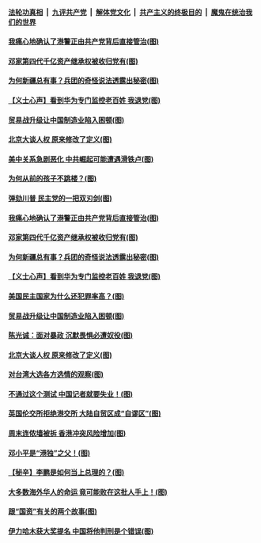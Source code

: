 ####  [法轮功真相](../../../../basic/blob/master/README.md?t=09261239) &nbsp;|&nbsp; [九评共产党](../../../../9ping.md/blob/master/README.md?t=09261239) &nbsp;|&nbsp; [解体党文化](../../../../jtdwh.md/blob/master/README.md?t=09261239)  &nbsp;|&nbsp; [共产主义的终极目的](../../../../gczydzjmd.md/blob/master/README.md?t=09261239) &nbsp;|&nbsp; [魔鬼在统治我们的世界](../../../../mgztzwmdsj.md/blob/master/README.md?t=09261239) 

#### [我痛心地确认了港警正由共产党背后直接管治(图)](../pages/p4/908526.md?t=09261239) 

#### [邓家第四代千亿资产继承权被收归党有(图)](../pages/p4/908523.md?t=09261239) 

#### [为何新疆总有事？兵团的奇怪说法透露出秘密(图)](../pages/p4/908524.md?t=09261239) 

#### [【义士心声】看到华为专门监控老百姓 我退党(图)](../pages/p4/908248.md?t=09261239) 

#### [贸易战升级让中国制造业陷入困顿(图)](../pages/p4/908430.md?t=09261239) 

#### [北京大谈人权 原来修改了定义(图)](../pages/p4/908428.md?t=09261239) 

#### [美中关系急剧恶化 中共崛起可能遭遇滑铁卢(图)](../pages/p4/908533.md?t=09261239) 

#### [为何从前的孩子不跳楼？(图)](../pages/p4/908527.md?t=09261239) 

#### [弹劾川普 民主党的一把双刃剑(图)](../pages/p4/908530.md?t=09261239) 

#### [我痛心地确认了港警正由共产党背后直接管治(图)](../pages/p4/908526.md?t=09261239) 

#### [邓家第四代千亿资产继承权被收归党有(图)](../pages/p4/908523.md?t=09261239) 

#### [为何新疆总有事？兵团的奇怪说法透露出秘密(图)](../pages/p4/908524.md?t=09261239) 

#### [【义士心声】看到华为专门监控老百姓 我退党(图)](../pages/p4/908248.md?t=09261239) 

#### [美国民主国家为什么还犯罪率高？(图)](../pages/p4/908438.md?t=09261239) 

#### [贸易战升级让中国制造业陷入困顿(图)](../pages/p4/908430.md?t=09261239) 

#### [陈光诚：面对暴政 沉默畏惧必遭奴役(图)](../pages/p4/908429.md?t=09261239) 

#### [北京大谈人权 原来修改了定义(图)](../pages/p4/908428.md?t=09261239) 

#### [对台湾大选各方选情的观察(图)](../pages/p4/908384.md?t=09261239) 

#### [不通过这个测试 中国记者就要失业！(图)](../pages/p4/908307.md?t=09261239) 

#### [英国伦交所拒绝港交所 大陆自贸区成“自谬区”(图)](../pages/p4/908304.md?t=09261239) 

#### [周末连侬墙被拆 香港冲突风险增加(图)](../pages/p4/908300.md?t=09261239) 

#### [邓小平是“港独”之父！(图)](../pages/p4/908296.md?t=09261239) 

#### [【秘辛】李鹏是如何当上总理的？(图)](../pages/p4/908292.md?t=09261239) 

#### [大多数海外华人的命运 竟可能败在这批人手上！(图)](../pages/p4/908293.md?t=09261239) 

#### [跟“国资”有关的两个故事(图)](../pages/p4/908201.md?t=09261239) 

#### [伊力哈木获大奖提名 中国将他判刑是个错误(图)](../pages/p4/908195.md?t=09261239) 

